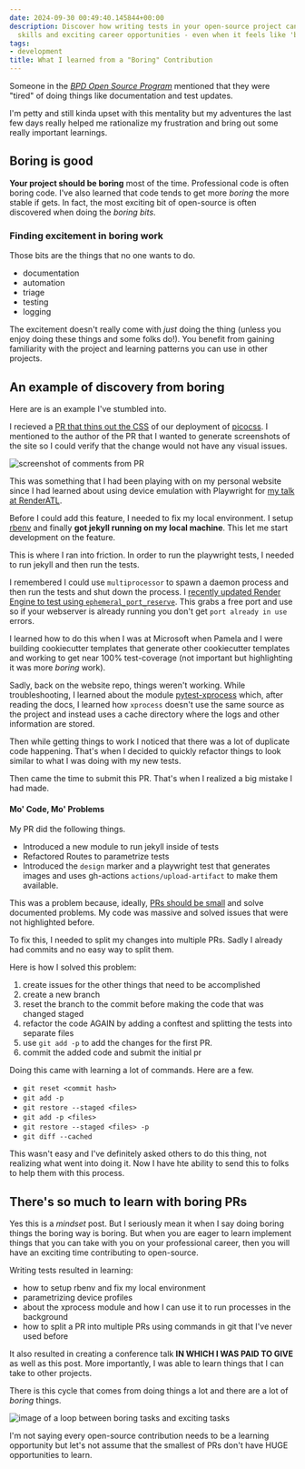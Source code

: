 ```yaml
---
date: 2024-09-30 00:49:40.145844+00:00
description: Discover how writing tests in your open-source project can lead to new
  skills and exciting career opportunities - even when it feels like 'boring' work.
tags:
- development
title: What I learned from a "Boring" Contribution
---
```


Someone in the [_BPD Open Source Program_](https://blackpythondevs.com/open-source-program) mentioned that they were "tired" of doing things like documentation and test updates.

I'm petty and still kinda upset with this mentality but my adventures the last few days really helped me rationalize my frustration and bring out some really important learnings.

## Boring is good

**Your project should be boring** most of the time. Professional code is often boring code. I've also learned that code tends to get more _boring_ the more stable if gets. In fact, the most exciting bit of open-source is often discovered when doing the _boring bits_.

### Finding excitement in boring work

Those bits are the things that no one wants to do.

- documentation
- automation
- triage
- testing
- logging

The excitement doesn't really come with _just_ doing the thing (unless you enjoy doing these things and some folks do!). You benefit from gaining familiarity with the project and learning patterns you can use in other projects.

## An example of discovery from boring

Here are is an example I've stumbled into.

I recieved a [PR that thins out the CSS](https://github.com/blackpythondevs/blackpythondevs.github.io/pull/473) of our deployment of [picocss](picocss). I mentioned to the author of the PR that I wanted to generate screenshots of the site so I could verify that the change would not have any visual issues.

![screenshot of comments from PR](https://kjaymiller.azureedge.net/media/css-pr-review-comments.webp)

This was something that I had been playing with on my personal website since I had learned about using device emulation with Playwright for [my talk at RenderATL](https://www.youtube.com/watch?v=dBJowtn1lQE).

Before I could add this feature, I needed to fix my local environment. I setup [rbenv](rbenv) and finally **got jekyll running on my local machine**. This let me start development on the feature.

This is where I ran into friction. In order to run the playwright tests, I needed to run jekyll and then run the tests.

I remembered I could use `multiprocessor` to spawn a daemon process and then run the tests and shut down the process. I [recently updated Render Engine to test using `ephemeral_port_reserve`](https://github.com/render-engine/render-engine/pull/808/files). This grabs a free port and use so if your webserver is already running you don't get `port already in use` errors.

I learned how to do this when I was at Microsoft when Pamela and I were building cookiecutter templates that generate other cookiecutter templates and working to get near 100% test-coverage (not important but highlighting it was more _boring_ work).

Sadly, back on the website repo, things weren't working. While troubleshooting, I learned about the module [pytest-xprocess](pytest-xprocess) which, after reading the docs, I learned how `xprocess` doesn't use the same source as the project and instead uses a cache directory where the logs and other information are stored.

Then while getting things to work I noticed that there was a lot of duplicate code happening. That's when I decided to quickly refactor things to look similar to what I was doing with my new tests.

Then came the time to submit this PR. That's when I realized a big mistake I had made.

#### Mo' Code, Mo' Problems

My PR did the following things.

- Introduced a new module to run jekyll inside of tests
- Refactored Routes to parametrize tests
- Introduced the `design` marker and a playwright test that generates images and uses gh-actions `actions/upload-artifact` to make them available.

This was a problem because, ideally, [PRs should be small](https://docs.github.com/en/pull-requests/collaborating-with-pull-requests/getting-started/best-practices-for-pull-requests#write-small-prs) and solve documented problems. My code was massive and solved issues that were not highlighted before.

To fix this, I needed to split my changes into multiple PRs. Sadly I already had commits and no easy way to split them.

Here is how I solved this problem:

1. create issues for the other things that need to be accomplished
2. create a new branch
3. reset the branch to the commit before making the code that was changed staged
4. refactor the code AGAIN by adding a conftest and splitting the tests into separate files
5. use `git add -p` to add the changes for the first PR.
6. commit the added code and submit the initial pr

Doing this came with learning a lot of commands. Here are a few.

- `git reset <commit hash>`
- `git add -p`
- `git restore --staged <files>`
- `git add -p <files>`
- `git restore --staged <files> -p`
- `git diff --cached`

This wasn't easy and I've definitely asked others to do this thing, not realizing what went into doing it. Now I have hte ability to send this to folks to help them with this process.

## There's so much to learn with boring PRs

Yes this is a _mindset_ post. But I seriously mean it when I say doing boring things the boring way is boring. But when you are eager to learn implement things that you can take with you on your professional career, then you will have an exciting time contributing to open-source.

Writing tests resulted in learning:

- how to setup rbenv and fix my local environment
- parametrizing device profiles
- about the xprocess module and how I can use it to run processes in the background
- how to split a PR into multiple PRs using commands in git that I've never used before

It also resulted in creating a conference talk **IN WHICH I WAS PAID TO GIVE** as well as this post. More importantly, I was able to learn things that I can take to other projects.

There is this cycle that comes from doing things a lot and there are a lot of _boring_ things.

![image of a loop between boring tasks and exciting tasks](https://kjaymiller.azureedge.net/media/boring-and-exciting-cycle.webp)

I'm not saying every open-source contribution needs to be a learning opportunity but let's not assume that the smallest of PRs don't have HUGE opportunities to learn.